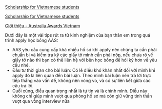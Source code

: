 [Scholarship for Vietnamese students](https://www.facebook.com/ScholarshipforVietnameseStudents/posts/pfbid02xwBbWV5McvoYRZQwUmtdhJ99tihgoURj3tkQAmKRFsoPcoutpJV2hDf4iRQw6fpal?__cft__%5B0%5D=AZX3koFYB4IZIwFrfWf1HyggroKLvS9xsyGmQ7L3JzrR7bCSJUWVIeTSM1TaElwHYm1YFVXpdbzx7uxWIX-NKp0hYqoQz3DGV1n-h3YbzGviXw_pq_qaeGhi5ed_3xJwSn_bVPNtxMSIduKCsgxAn8OQDCqeYe7Q-KU1CPrgq-SKBA&__tn__=,O,P-y-R)

[Scholarship for Vietnamese students](https://www.facebook.com/ScholarshipforVietnameseStudents/posts/pfbid036NnGvC9ahXFDbPFeXExmcEosJUdoB5sLtkSC5GwCs7voSJ3Lr5JNCKrs9apad8c5l?__cft__%5B0%5D=AZVhVDlp3v6krZY-UPIsfTvqqYrxNjJZALL3vyxhT9PgGBz2xlacl7zX7GZi7bj4IH3XJNnzMxhv8KGTkaAIvddA2ABKVJo0x7KZcl9ENDiu-tBADqVlPMtrwiQ3dW5nIVwHJgCIL0MeAy46bWJC3a-b7kWmLzUHXUxKn6NKCZ_F4g&__tn__=,O,P-y-R)

[Giới thiệu - Australia Awards Vietnam](https://australiaawardsvietnam.org/ung-vien/australia-awards-scholarships-3/)

Dưới đây là một vài tips rút ra từ kinh nghiệm của bạn thân em trong quá trình apply học bổng AAS:

- AAS yêu cầu cung cấp khá nhiều hồ sơ khi apply nên chúng ta cần phải chuẩn bị và kiểm tra kỹ các giấy tờ mình cần phải nộp, nếu chưa rõ về giấy tờ nào thì bạn có thể liên hệ với bên học bổng để hỏi kỹ hơn về yêu cầu nhé.
- Đầu tư thời gian cho bài luận: Có lẽ điều khó khăn nhất đối với mình khi apply đó là liên quan đến bài luận. Theo mình bài luận nên trả lời trực tiếp thẳng vào vấn đề, không nên vòng vo, và có sự liên kết giữa các câu trả lời.
- Cuối cùng, điều quan trọng nhất là tự tin và là chính mình. Điều này không chỉ giúp mình vượt qua phòng hồ sơ mà còn giữ vững tinh thần vượt qua vòng interview nữa